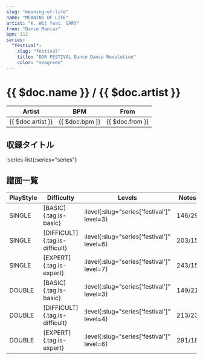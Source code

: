 ```yaml
---
slug: "meaning-of-life"
name: "MEANING OF LIFE"
artist: "K. Wit feat. GARY"
from: "Dance Maniax"
bpm: 112
series:
  "festival":
    slug: "festival"
    title: "DDR FESTIVAL Dance Dance Revolution"
    color: "seagreen"
---
```


# {{ $doc.name }} / {{ $doc.artist }}

|Artist|BPM|From|
|------|---|----|
|{{ $doc.artist }}|{{ $doc.bpm }}|{{ $doc.from }}|

## 収録タイトル

:series-list{:series="series"}

## 譜面一覧

|PlayStyle|Difficulty|Levels|Notes|Movie|
|---------|----------|------|-----|-----|
|SINGLE|[BASIC]{.tag.is-basic}|:level{:slug="series['festival']" level=3}|146/29||
|SINGLE|[DIFFICULT]{.tag.is-difficult}|:level{:slug="series['festival']" level=6}|203/15||
|SINGLE|[EXPERT]{.tag.is-expert}|:level{:slug="series['festival']" level=7}|243/15||
|DOUBLE|[BASIC]{.tag.is-basic}|:level{:slug="series['festival']" level=3}|149/21||
|DOUBLE|[DIFFICULT]{.tag.is-difficult}|:level{:slug="series['festival']" level=4}|213/23||
|DOUBLE|[EXPERT]{.tag.is-expert}|:level{:slug="series['festival']" level=6}|291/18||
